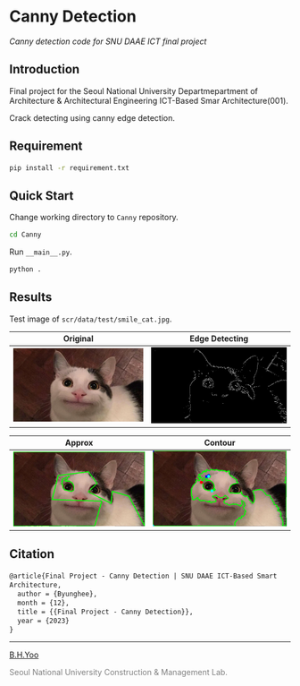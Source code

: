 # Canny Detection

*Canny detection code for SNU DAAE ICT final project*

## Introduction

Final project for the Seoul National University Departmepartment of Architecture & Architectural Engineering ICT-Based Smar Architecture(001).

Crack detecting using canny edge detection.

## Requirement

```bash
pip install -r requirement.txt
```

## Quick Start

Change working directory to `Canny` repository.

```bash
cd Canny
```

Run `__main__.py`.

```bash
python .
```

## Results

Test image of `scr/data/test/smile_cat.jpg`.

| Original | Edge Detecting |
| :--: | :--: |
| ![smiling cat](scr/data/test/smile_cat.jpg) | ![smiling cat edge](scr/data/test/smile_cat_edge.jpg) |

| Approx | Contour |
| :--: | :--: |
| ![smiling cat approx](scr/img/approx_cat.png) | ![smiling cat contour](scr/img/contour_cat.png) |

## Citation

```
@article{Final Project - Canny Detection | SNU DAAE ICT-Based Smart Architecture,
  author = {Byunghee},
  month = {12},
  title = {{Final Project - Canny Detection}},
  year = {2023}
}
```

---

[B.H.Yoo](mailto:pikaybh@snu.ac.kr)

<p style="color:grey">Seoul National University Construction & Management Lab.</p>